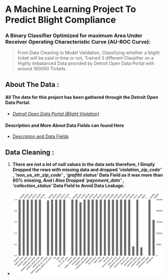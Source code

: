 # A Machine Learning Project To Predict Blight Compliance

### A Binary Classifier Optimized for maximum Area Under Receiver Operating Characteristic Curve (AU-ROC Curve):
>  From Data Cleaning to Model Validation, Classifying whether a blight ticket will be paid in time or not, Trained 3 different Classifier on a Highly imbalanced Data provided by Detroit Open Data Portal with around 160000 Tickets.
## About The Data :

#### All The data for this project has been gathered through the Detroit Open Data Portal.

- *[Detroit Open Data Portal (Blight Violation)](https://data.detroitmi.gov/datasets/blight-violations)*

#### Description and More About Data Fields can found Here
 - [Descripton and Data Fields](https://github.com/ITrustNumbers/A_Classification_Model_To_Predict_Blight_Compliance/tree/master/Orignal_DataSet)
 
## Data Cleaning :

1. **There are not a lot of null values in the data sets therefore, I Simply Dropped the rows with missing data and dropped *'violation_zip_code'* , *'non_us_str_zip_code'* , *'grafitti status'* Data Field as it was more than 60% missing, And i Also Dropped *'payement_date'* , *'collection_status'* Data Field to Avoid Data Leakage.**

- ![Missing Values Plot](https://github.com/ITrustNumbers/A_Classification_Model_To_Predict_Blight_Compliance/blob/master/Visualizations/Null_Values.png)



